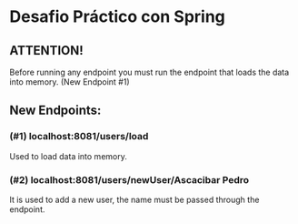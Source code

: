 # Desafio Práctico con Spring

## ATTENTION!
Before running any endpoint you must run the endpoint that loads the data into memory. (New Endpoint #1)

## New Endpoints:

### (#1) localhost:8081/users/load

Used to load data into memory.

### (#2) localhost:8081/users/newUser/Ascacibar Pedro

It is used to add a new user, the name must be passed through the endpoint.
